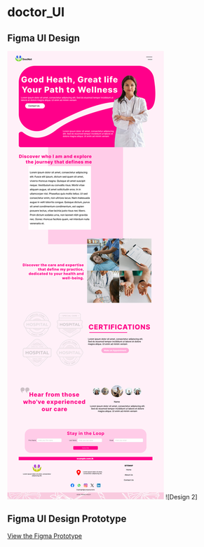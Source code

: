 # doctor_UI

## Figma UI Design

![Design 1](https://github.com/yashindibhagya/doctor_UI/blob/c5e5c26e0020e7a5673867ebcdc9af507944bf24/Doctor%20Website/MacBook%20Pro%2016_%20%20home%20page.png)
![Design 2]

## Figma UI Design Prototype

[View the Figma Prototype](https://www.figma.com/design/4ecqe1bxoivZXT7zfinfmJ/Untitled?node-id=0-1&t=2FnUau4g3B5fCLXn-1)

